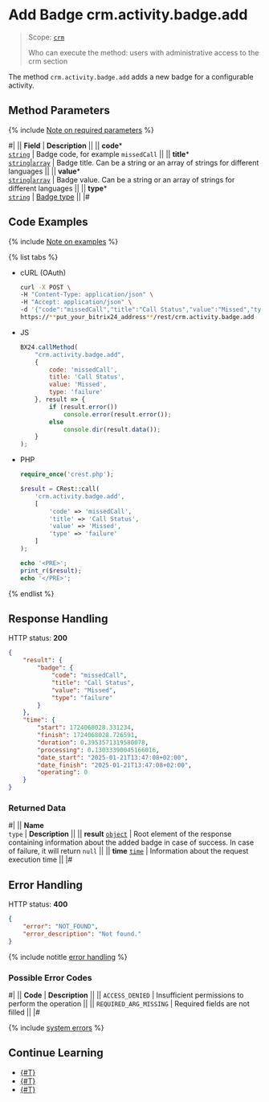 # Add Badge crm.activity.badge.add

> Scope: [`crm`](../../../../../scopes/permissions.md)
>
> Who can execute the method: users with administrative access to the crm section

The method `crm.activity.badge.add` adds a new badge for a configurable activity.

## Method Parameters

{% include [Note on required parameters](../../../../../../_includes/required.md) %}

#|
|| **Field** | **Description** ||
|| **code***  
[`string`](../../../../../data-types.md) | Badge code, for example `missedCall` ||
|| **title***  
[`string`\|`array`](../../../../../data-types.md) | Badge title. Can be a string or an array of strings for different languages ||
|| **value***  
[`string`\|`array`](../../../../../data-types.md) | Badge value. Can be a string or an array of strings for different languages ||
|| **type***  
[`string`](../../../../../data-types.md) | [Badge type](./index.md#tip-bejdzha) ||
|#

## Code Examples

{% include [Note on examples](../../../../../../_includes/examples.md) %}

{% list tabs %}

- cURL (OAuth)
  
    ```bash
    curl -X POST \
    -H "Content-Type: application/json" \
    -H "Accept: application/json" \
    -d '{"code":"missedCall","title":"Call Status","value":"Missed","type":"failure","auth":"**put_access_token_here**"}' \
    https://**put_your_bitrix24_address**/rest/crm.activity.badge.add
    ```

- JS
  
    ```js
    BX24.callMethod(
        "crm.activity.badge.add",
        {
            code: 'missedCall',
            title: 'Call Status',
            value: 'Missed',
            type: 'failure'
        }, result => {
            if (result.error())
                console.error(result.error());
            else
                console.dir(result.data());
        }    
    );
    ```

- PHP

    ```php
    require_once('crest.php');

    $result = CRest::call(
        'crm.activity.badge.add',
        [
            'code' => 'missedCall',
            'title' => 'Call Status',
            'value' => 'Missed',
            'type' => 'failure'
        ]
    );

    echo '<PRE>';
    print_r($result);
    echo '</PRE>';
    ```

{% endlist %}

## Response Handling

HTTP status: **200**

```json
{
    "result": {
        "badge": {
            "code": "missedCall",
            "title": "Call Status",
            "value": "Missed",
            "type": "failure"
        }
    },
    "time": {
        "start": 1724068028.331234,
        "finish": 1724068028.726591,
        "duration": 0.3953571319580078,
        "processing": 0.13033390045166016,
        "date_start": "2025-01-21T13:47:08+02:00",
        "date_finish": "2025-01-21T13:47:08+02:00",
        "operating": 0
    }
}
```

### Returned Data

#|
|| **Name**  
`type` | **Description** ||
|| **result**
[`object`](../../../../data-types.md) | Root element of the response containing information about the added badge in case of success. In case of failure, it will return `null` ||
|| **time**
[`time`](../../../../../data-types.md#time) | Information about the request execution time ||
|#

## Error Handling

HTTP status: **400**

```json
{
    "error": "NOT_FOUND",
    "error_description": "Not found."
}
```

{% include notitle [error handling](../../../../../../_includes/error-info.md) %}

### Possible Error Codes

#|
|| **Code** | **Description** ||
|| `ACCESS_DENIED` | Insufficient permissions to perform the operation ||
|| `REQUIRED_ARG_MISSING` | Required fields are not filled ||
|#

{% include [system errors](../../../../../../_includes/system-errors.md) %}

## Continue Learning

- [{#T}](./crm-activity-badge-get.md)
- [{#T}](./crm-activity-badge-list.md)
- [{#T}](./crm-activity-badge-delete.md)